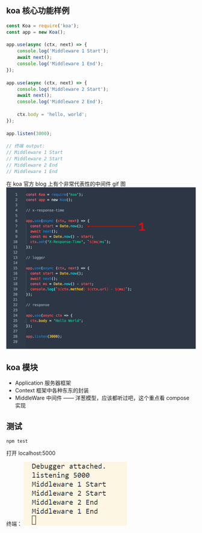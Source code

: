 ## koa 核心功能样例

```js
const Koa = require('koa');
const app = new Koa();

app.use(async (ctx, next) => {
	console.log('Middleware 1 Start');
	await next();
	console.log('Middleware 1 End');
});

app.use(async (ctx, next) => {
	console.log('Middleware 2 Start');
	await next();
	console.log('Middleware 2 End');

	ctx.body = 'hello, world';
});

app.listen(3000);

// 终端 output:
// Middleware 1 Start
// Middleware 2 Start
// Middleware 2 End
// Middleware 1 End
```

在 koa 官方 blog 上有个非常代表性的中间件 gif 图
![1665906350298](https://github.com/koajs/koa/raw/master/docs/middleware.gif)

## koa 模块

- Application 服务器框架
- Context 框架中各种东东的封装
- MiddleWare 中间件 —— 洋葱模型，应该都听过吧，这个重点看 compose 实现

## 测试

```shell
npm test
```

打开 localhost:5000

终端：
![1665910099895](image/README/1665910099895.png)
